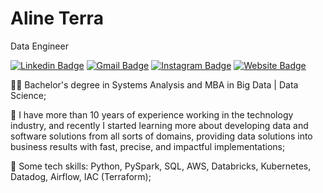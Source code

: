 

# Aline Terra

Data Engineer

[![Linkedin Badge](https://img.shields.io/badge/-Aline%20Terra-red?style=plastic&logo=Linkedin&logoColor=white&link=https://www.linkedin.com/in/alinetleitao/)](https://www.linkedin.com/in/alinetleitao/) 
[![Gmail Badge](https://img.shields.io/badge/-aline.tleitao@gmail.com-red?style=plastic&logo=Gmail&logoColor=white&link=mailto:aline.tleitao@gmail.com)](mailto:aline.tleitao@gmail.com)
[![Instagram Badge](https://img.shields.io/badge/-aline.tleitao@gmail.com-red?style=plastic&logo=Instagram&logoColor=white&link=mailto:aline.tleitao@gmail.com)](mailto:aline.tleitao@gmail.com)
[![Website Badge](https://img.shields.io/badge/-Portfolio-red?style=plastic&labelColor=red&logo=website&logoColor=white&link=https://www.alineterra.com/)](https://www.alineterra.com/) 


👩‍💻 Bachelor's degree in Systems Analysis and MBA in Big Data | Data Science;

💼 I have more than 10 years of experience working in the technology industry, and recently I started learning more about developing data and software solutions from all sorts of domains, providing data solutions into business results with fast, precise, and impactful implementations; 

👾  Some tech skills: Python, PySpark, SQL, AWS, Databricks, Kubernetes, Datadog, Airflow, IAC (Terraform);
